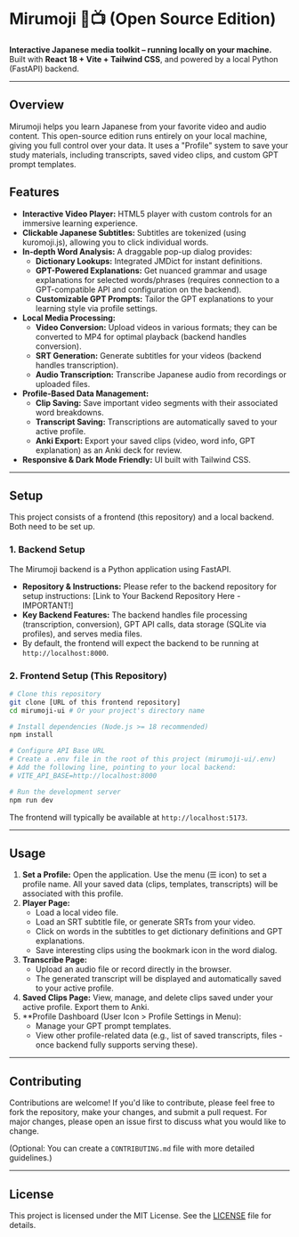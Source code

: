 # Mirumoji 🎌📺 (Open Source Edition)

**Interactive Japanese media toolkit – running locally on your machine.**  
Built with **React 18 + Vite + Tailwind CSS**, and powered by a local Python (FastAPI) backend.

---

## Overview

Mirumoji helps you learn Japanese from your favorite video and audio content. This open-source edition runs entirely on your local machine, giving you full control over your data. It uses a "Profile" system to save your study materials, including transcripts, saved video clips, and custom GPT prompt templates.

## Features

*   **Interactive Video Player:** HTML5 player with custom controls for an immersive learning experience.
*   **Clickable Japanese Subtitles:** Subtitles are tokenized (using kuromoji.js), allowing you to click individual words.
*   **In-depth Word Analysis:** A draggable pop-up dialog provides:
    *   **Dictionary Lookups:** Integrated JMDict for instant definitions.
    *   **GPT-Powered Explanations:** Get nuanced grammar and usage explanations for selected words/phrases (requires connection to a GPT-compatible API and configuration on the backend).
    *   **Customizable GPT Prompts:** Tailor the GPT explanations to your learning style via profile settings.
*   **Local Media Processing:**
    *   **Video Conversion:** Upload videos in various formats; they can be converted to MP4 for optimal playback (backend handles conversion).
    *   **SRT Generation:** Generate subtitles for your videos (backend handles transcription).
    *   **Audio Transcription:** Transcribe Japanese audio from recordings or uploaded files.
*   **Profile-Based Data Management:**
    *   **Clip Saving:** Save important video segments with their associated word breakdowns.
    *   **Transcript Saving:** Transcriptions are automatically saved to your active profile.
    *   **Anki Export:** Export your saved clips (video, word info, GPT explanation) as an Anki deck for review.
*   **Responsive & Dark Mode Friendly:** UI built with Tailwind CSS.

---

## Setup

This project consists of a frontend (this repository) and a local backend. Both need to be set up.

### 1. Backend Setup

The Mirumoji backend is a Python application using FastAPI.
*   **Repository & Instructions:** Please refer to the backend repository for setup instructions: [Link to Your Backend Repository Here - IMPORTANT!]
*   **Key Backend Features:** The backend handles file processing (transcription, conversion), GPT API calls, data storage (SQLite via profiles), and serves media files.
*   By default, the frontend will expect the backend to be running at `http://localhost:8000`.

### 2. Frontend Setup (This Repository)

```bash
# Clone this repository
git clone [URL of this frontend repository]
cd mirumoji-ui # Or your project's directory name

# Install dependencies (Node.js >= 18 recommended)
npm install

# Configure API Base URL
# Create a .env file in the root of this project (mirumoji-ui/.env)
# Add the following line, pointing to your local backend:
# VITE_API_BASE=http://localhost:8000

# Run the development server
npm run dev
```
The frontend will typically be available at `http://localhost:5173`.

---

## Usage

1.  **Set a Profile:** Open the application. Use the menu (☰ icon) to set a profile name. All your saved data (clips, templates, transcripts) will be associated with this profile.
2.  **Player Page:**
    *   Load a local video file.
    *   Load an SRT subtitle file, or generate SRTs from your video.
    *   Click on words in the subtitles to get dictionary definitions and GPT explanations.
    *   Save interesting clips using the bookmark icon in the word dialog.
3.  **Transcribe Page:**
    *   Upload an audio file or record directly in the browser.
    *   The generated transcript will be displayed and automatically saved to your active profile.
4.  **Saved Clips Page:** View, manage, and delete clips saved under your active profile. Export them to Anki.
5.  **Profile Dashboard (User Icon > Profile Settings in Menu):
    *   Manage your GPT prompt templates.
    *   View other profile-related data (e.g., list of saved transcripts, files - once backend fully supports serving these).

---

## Contributing

Contributions are welcome! If you'd like to contribute, please feel free to fork the repository, make your changes, and submit a pull request. For major changes, please open an issue first to discuss what you would like to change.

(Optional: You can create a `CONTRIBUTING.md` file with more detailed guidelines.)

---

## License

This project is licensed under the MIT License. See the [LICENSE](LICENSE) file for details.
